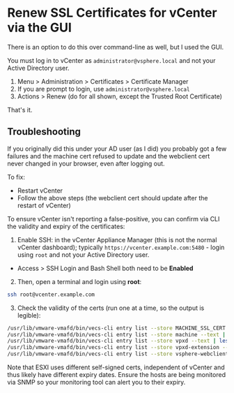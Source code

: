 # Renew SSL Certificates for vCenter via the GUI
There is an option to do this over command-line as well, but I used the GUI.

You must log in to vCenter as `administrator@vsphere.local` and not your Active Directory user.

1. Menu > Administration > Certificates > Certificate Manager
2. If you are prompt to login, use `administrator@vsphere.local`
3. Actions > Renew (do for all shown, except the Trusted Root Certificate)

That's it.

## Troubleshooting
If you originally did this under your AD user (as I did) you probably got a few failures and the machine cert refused to update and the webclient cert never changed in your browser, even after logging out.

To fix:
- Restart vCenter
- Follow the above steps (the webclient cert should update after the restart of vCenter)

To ensure vCenter isn't reporting a false-positive, you can confirm via CLI the validity and expiry of the certificates:
1. Enable SSH: in the vCenter Appliance Manager (this is not the normal vCenter dashboard); typically `https://vcenter.example.com:5480` - login using `root` and not your Active Directory user.
 - Access > SSH Login and Bash Shell both need to be **Enabled**

2. Then, open a terminal and login using **root**:
```bash
ssh root@vcenter.example.com
```

3. Check the validity of the certs (run one at a time, so the output is legible):
```bash
/usr/lib/vmware-vmafd/bin/vecs-cli entry list --store MACHINE_SSL_CERT --text | less
/usr/lib/vmware-vmafd/bin/vecs-cli entry list --store machine --text | less
/usr/lib/vmware-vmafd/bin/vecs-cli entry list --store vpxd --text | less
/usr/lib/vmware-vmafd/bin/vecs-cli entry list --store vpxd-extension --text | less
/usr/lib/vmware-vmafd/bin/vecs-cli entry list --store vsphere-webclient --text | less
```

Note that ESXI uses different self-signed certs, independent of vCenter and thus likely have different expiry dates.  Ensure the hosts are being monitored via SNMP so your monitoring tool can alert you to their expiry.
